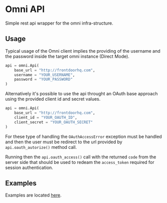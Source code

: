 # Omni API

Simple rest api wrapper for the omni infra-structure.

## Usage

Typical usage of the Omni client implies the providing of the username and the
password inside the target omni instance (Direct Mode).

```python
api = omni.Api(
    base_url = "http://frontdoorhq.com",
    username = "YOUR_USERNAME",
    password = "YOUR_PASSWORD"
)
```

Alternatively it's possible to use the api throught an OAuth base approach using
the provided client id and secret values.

```python
api = omni.Api(
    base_url = "http://frontdoorhq.com",
    client_id = "YOUR_OAUTH_ID",
    client_secret = "YOUR_OAUTH_SECRET"
)
```

For these type of handling the `OAuthAccessError` exception must be handled and then
the user must be redirect to the url provided by `api.oauth_autorize()` method call.

Running then the `api.oauth_access()` call with the returned `code` from the server side
that should be used to redeam the `access_token` required for session authentication.

## Examples

Examples are located [here](src/examples).
